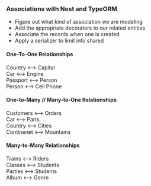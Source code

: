 ### Associations with Nest and TypeORM
* Figure out what kind of association we are modeling
* Add the appropriate decorators to our related entities
* Associate the records when one is created
* Apply a serializer to limit info shared

#### One-To-One Relationships
Country <--> Capital <br />
Car <--> Engine <br />
Passport <--> Person <br />
Person <--> Cell Phone <br />

#### One-to-Many // Many-to-One Relationships
Customers <--> Orders <br />
Car <--> Parts <br />
Country <--> Cities <br />
Continenet <--> Mountains <br />

#### Many-to-Many Relationships
Trains <--> Riders <br />
Classes <--> Students <br />
Parties <--> Students <br />
Album <--> Genre <br />
